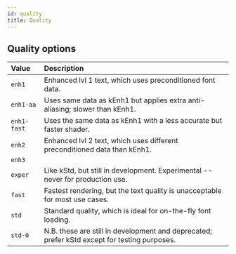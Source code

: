 ```yaml
---
id: quality
title: Quality
---
```


## Quality options

| Value       | Description                                                                                  |
| :---------- | :------------------------------------------------------------------------------------------- |
| `enh1`      | Enhanced lvl 1 text, which uses preconditioned font data.                                    |
| `enh1-aa`   | Uses same data as kEnh1 but applies extra anti-aliasing; slower than kEnh1.                  |
| `enh1-fast` | Uses the same data as kEnh1 with a less accurate but faster shader.                          |
| `enh2`      | Enhanced lvl 2 text, which uses different preconditioned data than kEnh1.                    |
| `enh3`      |                                                                                              |
| `exper`     | Like kStd, but still in development. Experimental -- never for production use.               |
| `fast`      | Fastest rendering, but the text quality is unacceptable for most use cases.                  |
| `std`       | Standard quality, which is ideal for on-the-fly font loading.                                |
| `std-0`     | N.B. these are still in development and deprecated; prefer kStd except for testing purposes. |
